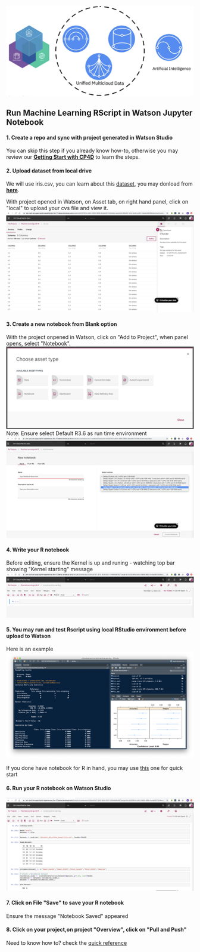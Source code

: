 ![CP4D GIF](images/cp4d-logo.png)
## Run Machine Learning RScript in Watson Jupyter Notebook

#### 1. Create a repo and sync with project generated in Watson Studio
You can skip this step if you already know how-to, otherwise you may review our <a href="https://github.com/acme-cp4d-poc/getting-started-with-cp4d/blob/master/tutorial1-getting-started.md" target="_blank">**Getting Start with CP4D**</a> to learn the steps. 

#### 2. Upload dataset from local drive
We will use iris.csv, you can learn about this <a href="https://en.wikipedia.org/wiki/Iris_flower_data_set" target="_blank">dataset</a>, you may donload from <a href="https://github.com/acme-cp4d-poc/cp4d-ml-r/tree/master/assets/data_asset" target="_blank">**here**</a>.

With project opened in Watson, on Asset tab, on right hand panel, click on "local" to upload your cvs file and view it.
![Dataset GIF](images/tutorial2/view-dataset-r.png)

#### 3. Create a new notebook from Blank option
With the project onpened in Watson, click on "Add to Project", when panel opens, select "Notebook".
![Asset GIF](images/choose-asset-type.png)
Note: Ensure select Default R3.6 as run time environment
![Project](images/tutorial2/new-notebook-with-r.png)

#### 4. Write your R notebook
Before editing, ensure the Kernel is up and runing - watching top bar showing "Kernel starting" message
![Project](images/tutorial2/kernel-starting-r.png)

#### 5. You may run and test Rscript using local RStudio environment before upload to Watson
Here is an example
![Project](images/tutorial2/RStudio-local.png)

If you done have notebook for R in hand, you may use <a href="https://github.com/acme-cp4d-poc/cp4d-ml-r/blob/master/assets/notebook/rscript_machine_learning__mxMRcSE6G.ipynb" target="_blank">this</a> one for quick start

#### 6. Run your R notebook on Watson Studio
![Project](images/tutorial2/RStudio-notebook.png)

#### 7. Click on File "Save" to save your R notebook
Ensure the message "Notebook Saved" appeared

#### 8. Click on your project,on project "Overview", click on "Pull and Push"
Need to know how to? check the <a href="https://github.com/acme-cp4d-poc/getting-started-with-cp4d/blob/master/README.md" target="_blank">quick reference</a>


